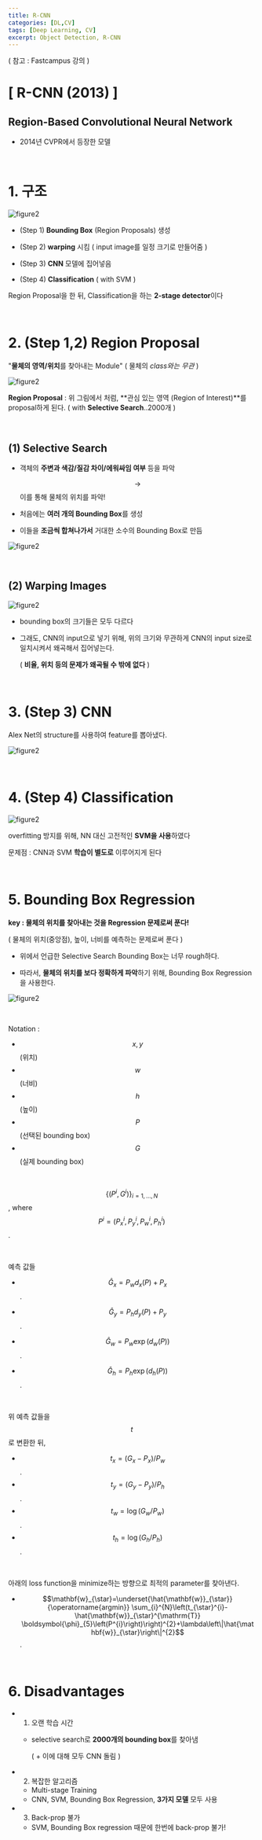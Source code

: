```yaml
---
title: R-CNN
categories: [DL,CV]
tags: [Deep Learning, CV]
excerpt: Object Detection, R-CNN
---
```


<script src="https://cdn.mathjax.org/mathjax/latest/MathJax.js?config=TeX-AMS-MML_HTMLorMML" type="text/javascript"></script>

( 참고 : Fastcampus 강의 )

# [ R-CNN (2013) ]

## Region-Based Convolutional Neural Network

- 2014년 CVPR에서 등장한 모델

<br>

# 1. 구조

![figure2](/assets/img/cv/cv56.png)

- (Step 1) **Bounding Box** (Region Proposals) 생성

- (Step 2) **warping** 시킴 ( input image를 일정 크기로 만들어줌 )

- (Step 3) **CNN** 모델에 집어넣음

- (Step 4) **Classification** ( with SVM )

Region Proposal을 한 뒤, Classification을 하는 **2-stage detector**이다

<br>

# 2. (Step 1,2) Region Proposal

"**물체의 영역/위치**를 찾아내는 Module" ( 물체의 *class와는 무관* )

![figure2](/assets/img/cv/cv57.png)

**Region Proposal** : 위 그림에서 처럼, **관심 있는 영역 (Region of Interest)**를 proposal하게 된다. ( with **Selective Search**..2000개 )

<br>

## (1) Selective Search

- 객체의 **주변과 색감/질감 차이/에워싸임 여부** 등을 파악

  $$\rightarrow$$ 이를 통해 물체의 위치를 파악!

- 처음에는 **여러 개의 Bounding Box**를 생성

- 이들을 **조금씩 합쳐나가서** 거대한 소수의 Bounding Box로 만듬

![figure2](/assets/img/cv/cv58.png)

<br>

## (2) Warping Images

![figure2](/assets/img/cv/cv59.png)

- bounding box의 크기들은 모두 다르다

- 그래도, CNN의 input으로 넣기 위해, 위의 크기와 무관하게 CNN의 input size로 일치시켜서 왜곡해서 집어넣는다.

  ( **비율, 위치 등의 문제가 왜곡될 수 밖에 없다** )

<br>

# 3. (Step 3) CNN

Alex Net의 structure를 사용하여 feature를 뽑아냈다.

![figure2](/assets/img/cv/cv60.png)

<br>

# 4. (Step 4) Classification

![figure2](/assets/img/cv/cv61.png)

overfitting 방지를 위해, NN 대신 고전적인 **SVM을 사용**하였다

문제점 : CNN과 SVM **학습이 별도로** 이루어지게 된다

<br>

# 5. Bounding Box Regression

**key : 물체의 위치를 찾아내는 것을 Regression 문제로써 푼다!**

( 물체의 위치(중앙점), 높이, 너비를 예측하는 문제로써 푼다 )

- 위에서 언급한 Selective Search Bounding Box는 너무 rough하다.

- 따라서, **물체의 위치를 보다 정확하게 파악**하기 위해, Bounding Box Regression을 사용한다.

![figure2](/assets/img/cv/cv62.png)

<br>

Notation : 

- $$x,y$$ (위치) 
- $$w$$ (너비)
- $$h$$ (높이)
- $$P$$(선택된 bounding box)
- $$G$$ (실제 bounding box)

<br>

$$\left\{\left(P^{i}, G^{i}\right)\right\}_{i=1, \ldots, N}$$, where $$P^{i}=\left(P_{x}^{i}, P_{y}^{i}, P_{w}^{i}, P_{h}^{i}\right)$$.

<br>

예측 값들

- $$\hat{G}_{x} =P_{w} d_{x}(P)+P_{x}$$.

- $$\hat{G}_{y} =P_{h} d_{y}(P)+P_{y}$$.

- $$\hat{G}_{w} =P_{w} \exp \left(d_{w}(P)\right)$$.

- $$\hat{G}_{h} =P_{h} \exp \left(d_{h}(P)\right)$$.

<br>

위 예측 값들을 $$t$$ 로 변환한 뒤, 

- $$t_{x} =\left(G_{x}-P_{x}\right) / P_{w}$$.
- $$t_{y} =\left(G_{y}-P_{y}\right) / P_{h}$$.
- $$t_{w} =\log \left(G_{w} / P_{w}\right)$$.
- $$t_{h} =\log \left(G_{h} / P_{h}\right)$$.

<br>

아래의 loss function을 minimize하는 방향으로 최적의 parameter를 찾아낸다.

- $$\mathbf{w}_{\star}=\underset{\hat{\mathbf{w}}_{\star}}{\operatorname{argmin}} \sum_{i}^{N}\left(t_{\star}^{i}-\hat{\mathbf{w}}_{\star}^{\mathrm{T}} \boldsymbol{\phi}_{5}\left(P^{i}\right)\right)^{2}+\lambda\left\|\hat{\mathbf{w}}_{\star}\right\|^{2}$$.

<br>

# 6. Disadvantages

- 1) 오랜 학습 시간

  - selective search로 **2000개의 bounding box**를 찾아냄

    ( + 이에 대해 모두 CNN 돌림 )

- 2) 복잡한 알고리즘

  - Multi-stage Training
  - CNN, SVM, Bounding Box Regression, **3가지 모델** 모두 사용

- 3) Back-prop 불가

  - SVM, Bounding Box regression 때문에 한번에 back-prop 불가!

  